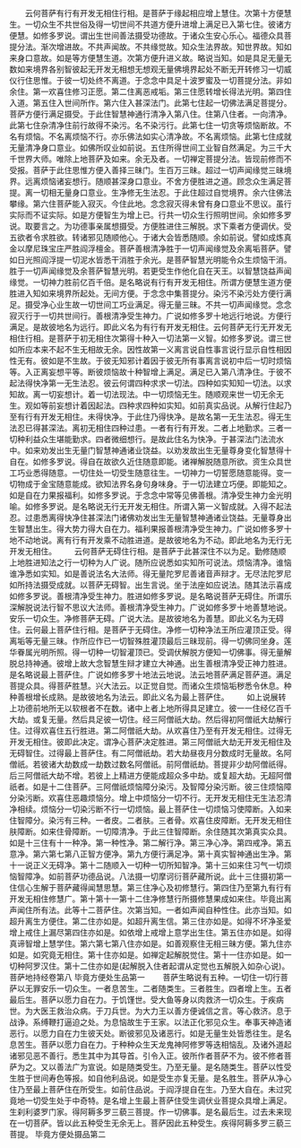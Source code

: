 <!-- { "loadSidebar": true } -->
　　云何菩萨有行有开发无相住行相。是菩萨于缘起相应增上慧住。次第十方便慧生。一切众生不共世俗及得一切世间不共道方便升进增上满足已入第七住。彼诸方便慧。如修多罗说。谓出生世间善法摄受功德故。于诸众生安心乐心。福德众具菩提分法。渐次增进故。不共声闻故。不共缘觉故。知众生法界故。知世界故。知如来身口意故。如是等方便慧生道。次第方便升进义故。略说当知。如是具足无量无数如来境界各别智彼起无开发无相想无想观无量佛境界起处不断无开转修习一切威仪行住思惟。于彼一切处终不离道。于念念中具足十波罗蜜及一切菩提分法。非如余住。第一欢喜住修习正愿。第二住离恶戒垢。第三住愿转增长得法光明。第四住入道。第五住入世间所作。第六住入甚深法门。此第七住起一切佛法满足菩提分。菩萨方便行满足摄受。于此住智慧神通行清净入第八住。住第八住者。一向清净。此第七住杂清净住前行故得不染污。名不染污行。此第七住一切贪等烦恼断故。不名有烦恼。不名离烦恼不行。亦乐佛法如实心清净故。不名离烦恼。此第七住成就无量清净身口意业。如佛所叹业如前说。五住所得世间工业智自然满足。为三千大千世界大师。唯除上地菩萨及如来。余无及者。一切禅定菩提分法。皆现前修而不受报。菩萨于此住思惟方便入善择三昧门。生百万三昧。超过一切声闻缘觉三昧境界。远离烦恼诸妄想行。随顺甚深身口意业。不舍方便胜进之道。顾念众生满足菩提。离一切相无量身口意业。生净修无生法忍。于此住超过自觉境界。余六住佛法攀缘。第六住菩萨能入寂灭。今住此地。念念寂灭得未曾有身口意业不思议。虽行实际而不证实际。如是方便智生为增上已。行共一切众生行照明世间。余如修多罗说。取要言之。为功德事亲属想摄受。方便胜进住三解脱。求下乘者方便调伏。受五欲者令求胜欲。转诸邪见随顺他心。于诸大会皆悉随顺。余如前说。譬如成炼真金以摩尼珠宝庄严胜阎浮檀金。菩萨善根清净胜于一切声闻缘觉及余离垢菩萨。譬如日光照阎浮提一切泥水皆悉干消胜于余光。是菩萨智慧光明能令众生烦恼干消。胜于一切声闻缘觉及余菩萨智慧光明。若更受生作他化自在天王。以智慧饶益声闻缘觉。一切神力胜前亿百千倍。是名略说有行有开发无相住。所谓方便慧生道方便胜进入知如来境界所起处。无间方便。于念念中集菩提分。染污不染污处方便行满足。摄受净心业生故一切世间工巧业满足。得无量三昧。不共一切声闻缘觉。念念寂灭行于一切共世间行。善根清净受生神力。广说如修多罗十地远行地说。方便行满足。是故彼地名为远行。即此义名为有行有开发无相住。云何菩萨无行无开发无相住行相。是菩萨于初无相住次第得十种入一切法第一义智。如修多罗说。谓三世如所应本来不起不生无相故无余。因性故第一义离言说自性事言说行显示自性相因性无有。彼如是不生故。于彼无知邪计着因于彼无所有事离言说初中后一切时烦恼等。入正离妄想平等。断彼烦恼故十种智增上满足。满足已入第八清净住。于彼不起法得快净第一无生法忍。彼云何谓四种求求一切法。四种如实知知一切法。以求知故。离一切妄想计。着一切法现法。中一切烦恼无生。随顺观来世一切无余无生。观如等前妄想计着因起法。四种求四种如实知。如前真实品说。从解行住起乃至有行有开发无相住。未得快净。于此住乃得快净。是故名第一无生法忍。得无生法忍已得甚深法。离初无相住四种过患。一者有行有开发。二者上地勤求。三者一切种利益众生堪能勤求。四者微细想行。是故此住名为快净。于甚深法门法流水中。如来劝发出生无量门智慧神通诸业饶益。以劝发故出生无量尊身变化智慧得十自在。如修多罗说。得自在故欲久近住随意即能。诸禅解脱随意所欲。资生众具世工巧业悉得随意。一切住处一切受生随意往生。一切神力一切誓愿随意能得。变一切物成于金宝随意能成。欲知法界名身句身味身。于一切法建立巧便。即能知之。如是自在力果报福利。如修多罗说。于念念中常等见佛善根。清净受生神力金光明喻。如修多罗说。是名略说无行无开发无相住。所谓入第一义智成就。入得不起法忍。过患悉离得快净住甚深法门诸佛劝发出生无量智慧神通诸业饶益。无量尊身出生智慧出生。得大势力得大自在力。福利果报善根清净受生神力。广说如修多罗十地不动地说。离有行有开发乘不动胜进道。是故彼地名为不动。即此地名为无行无开发无相住。
　　云何菩萨无碍住行相。是菩萨于此甚深住不以为足。勤修随顺上地胜进知法之行一切种为人广说。随所应说悉如实知所可说法。烦恼清净。谁恼谁净悉如实知。如是善说法名大法师。得无量陀罗尼善诸音声辩才。无尽法陀罗尼如所持法摄受成就。以菩萨无碍智。出生言说。坐于法座如应说法。随其法示喜成如修多罗说。善根清净受生神力。胜进如修多罗说。是名略说菩萨无碍住。所谓乐深解脱说法行智不思议大法师。善根清净受生神力。广说如修多罗十地善慧地说。安乐一切众生。净修菩萨无碍。广说大法。是故彼地名为善慧。即此义名为无碍住。云何最上菩萨住行相。是菩萨于无碍住。净修一切种净法王所应灌顶正受。得离垢等无量三昧。作所应作已一切智殊胜灌顶最后三昧现前。得一切佛同坐身。莲华眷属光明所照。得一切种一切智灌顶已。受调伏解脱方便知一切佛事。得无量解脱总持神通。彼增上故大念智慧生辩才建立大神通。出生善根清净受正神力胜进。是名略说最上菩萨住。广说如修多罗十地法云地说。法云地菩萨满足菩萨道。满足菩提众具。得菩萨胜慧。兴大法云。以正觉自觉。而诸众生烦恼垢秽悉令休息。种种善根增长成熟。是故彼地名为法云。即此义名为最上菩萨住。
　　如上说展转上功德前地所无以软根者不在数。诸中上者上地所得具足建立。彼一一住经亿百千大劫。或复无量。然后具足彼一切住。经三阿僧祇大劫。然后得初阿僧祇大劫解行住。过得欢喜住五行胜进。第二阿僧祇大劫。从欢喜住乃至有开发无相住。过得无开发无相住。彼即此决定。谓净心菩萨决定胜进。第三阿僧祇大劫无开发无相住及无碍智住。过得最上菩萨住。有二阿僧祇劫。若大劫昼夜月分数成时无量故。名阿僧祇。若彼诸大劫数成一劫数过数名阿僧祇。前阿僧祇劫。菩提非少劫阿僧祇得。后三阿僧祇大劫不增。若彼上上精进方便能成超众多中劫。或复超大劫。无超阿僧祇者。如是十二住菩萨。三阿僧祇烦恼障分染污。及智障分染污断。彼三住烦恼障分染污断。欢喜住恶趣烦恼分。增上中烦恼分一切不行。无开发无相住无生法忍清净相续。烦恼分一切染污断不行一切烦恼。最上菩萨住一切烦恼习使障断。入如来住智障分。染污有三种。一者皮。二者肤。三者骨。欢喜住皮障断。无开发无相住肤障断。如来住骨障断。一切障清净。于此三住智障断。余住随其次第真实众具。如是十三住有十一种净。第一种性净。第二解行净。第三净心净。第四戒净。第五意净。第六第七第八正智方便净。第九方便行满足净。第十真实智神通出生净。第十一说正义无碍净。第十二随顺入一切种一切所知智净。第十三如来住习气一切烦恼智障净。如前菩萨功德品说。八法摄一切摩诃衍菩萨藏所说。此十三住摄初第一住信心生解于菩萨藏得闻慧思慧。第三住净心及初修慧行。第四住乃至第九有行有开发无相住修慧广。第十第十一第十二住净修慧行所摄修慧果成如来住。毕竟出离声闻住所有法。此等十二菩萨住。次第当知。一者如声闻自种性住。此亦当知。如超升离生方便住。第二住亦如是。如超升离生信。第三住亦如是。如得不坏净圣爱增上戒住上漏尽第四住亦如是。如依增上戒增上意学出生住。第五住亦如是。如得真谛智增上慧学住。第六第七第八住亦如是。如善观察住无相三昧方便。第九住亦如是。如究竟无相住。第十住亦如是。如禅定起解脱觉住。第十一住亦如是。如一切种阿罗汉住。第十二住亦如是(起解脱入住者起谓从定觉也五解脱入如杂心说)。
菩萨地持经卷第八
毕竟方便处生品第一
　　菩萨生略说有五种。一切住一切行菩萨以无罪安乐一切众生。一者息苦生。二者随类生。三者胜生。四者增上生。五者最后生。菩萨以愿力自在力。于饥馑世。受大鱼等身以肉救济一切众生。于疾病世。为大医王救治众病。于刀兵世。为大力王以善方便诚信之言。等心救济。息于战诤。系缚鞭打逼迫之处。为息恼故生于王家。以法正化邪见众生。奉事天神造诸恶行。以愿力自在力生彼天处。断彼邪见及诸恶行。如是无量生处皆悉往生。是名息苦生。菩萨以愿力自在力。于种种众生天龙鬼神阿修罗等迭相恼乱。及诸外道起诸邪见恶不善行。悉生其中为其导首。引令入正。彼所作者菩萨不为。彼不修者菩萨为之。又以善法广为宣说。如是随类受生。乃至无量。是名随类生。菩萨以性受生胜于世间寿色等报。如自他利品说。如是受生亦复无量。是名胜生。菩萨从净心住乃至最上菩萨住在所受生。如前住品说。于阎浮提自在生。乃至大自在。未过究竟地一切受生处于中奇特。是名增上生最上菩萨住受生调伏业菩提众具增上满足。生刹利婆罗门家。得阿耨多罗三藐三菩提。作一切佛事。是名最后生。过去未来现在一切菩萨。皆以此五种受生无余无上。菩萨因此五种受生。疾得阿耨多罗三藐三菩提。
毕竟方便处摄品第二
